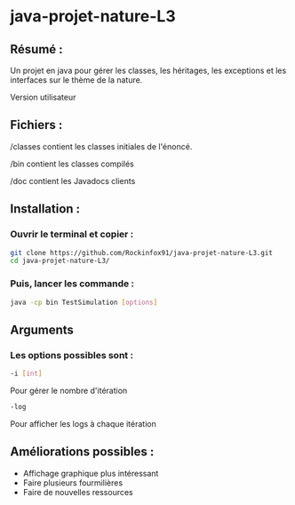 # java-projet-nature-L3
## Résumé :
Un projet en java pour gérer les classes, les héritages, les exceptions et les interfaces sur le thème de la nature.

Version utilisateur

## Fichiers :

/classes contient les classes initiales de l'énoncé.

/bin contient les classes compilés

/doc contient les Javadocs clients

## Installation : 

### Ouvrir le terminal et copier :

```sh
git clone https://github.com/Rockinfox91/java-projet-nature-L3.git
cd java-projet-nature-L3/
```

### Puis, lancer les commande :
```sh
java -cp bin TestSimulation [options]
```

## Arguments
### Les options possibles sont :
```sh
-i [int]
```
Pour gérer le nombre d'itération

```sh
-log
```
Pour afficher les logs à chaque itération

## Améliorations possibles :

- Affichage graphique plus intéressant
- Faire plusieurs fourmilières
- Faire de nouvelles ressources
